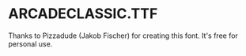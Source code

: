 # ARCADECLASSIC.TTF

Thanks to Pizzadude (Jakob Fischer) for creating this font. It's free for personal use.
